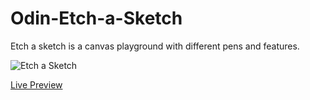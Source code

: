# Odin-Etch-a-Sketch
Etch a sketch is a canvas playground with different pens and features.

![Etch a Sketch](https://i.imgur.com/XDdEQBF.png)

[Live Preview](https://benjaminlal77.github.io/Odin-Etch-a-Sketch)